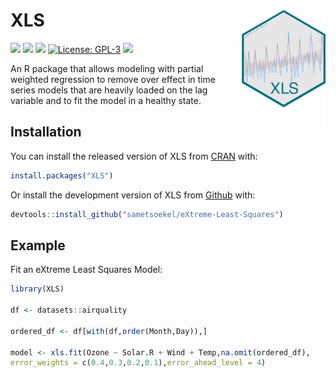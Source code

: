 
# XLS <img src="https://raw.githubusercontent.com/sametsoekel/eXtreme-Least-Squares/main/non_build_files/cosmetic/logo.png?raw=true" align="right" height=190/>

<!-- badges: start -->
[![](https://www.r-pkg.org/badges/version/XLS?color=green)](https://cran.r-project.org/package=XLS)
[![](https://img.shields.io/badge/devel%20version-0.0.9-blue.svg)](https://github.com/sametsoekel/eXtreme-Least-Squares)
[![](https://img.shields.io/badge/lifecycle-stable-brightgreen.svg)](https://lifecycle.r-lib.org/articles/stages.html#stable)
[![License: GPL-3](https://img.shields.io/badge/license-GPL--3-blue.svg)](https://cran.r-project.org/web/licenses/GPL-3)
[![](https://img.shields.io/github/last-commit/sametsoekel/eXtreme-Least-Squares.svg)](https://github.com/sametsoekel/eXtreme-Least-Squares/commits/main)
<!-- badges: end -->

An R package that allows modeling with partial weighted regression to remove over effect in time
series models that are heavily loaded on the lag variable and to fit the model in a healthy state. 

## Installation

You can install the released version of XLS from [CRAN](https://cran.r-project.org/web/packages/XLS/index.html) with:

``` r
install.packages("XLS")
```

Or install the development version of XLS from [Github](https://github.com/sametsoekel/eXtreme-Least-Squares) with:

``` r
devtools::install_github("sametsoekel/eXtreme-Least-Squares")
```

## Example

Fit an eXtreme Least Squares Model:

``` r
library(XLS)

df <- datasets::airquality

ordered_df <- df[with(df,order(Month,Day)),]

model <- xls.fit(Ozone ~ Solar.R + Wind + Temp,na.omit(ordered_df),
error_weights = c(0.4,0.3,0.2,0.1),error_ahead_level = 4)
```

